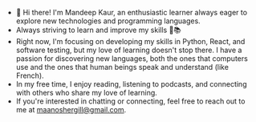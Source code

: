 - 👋 Hi there! I'm Mandeep Kaur, an enthusiastic learner always eager to explore new technologies and programming languages.
- Always striving to learn and improve my skills 🚀📚 
- Right now, I'm focusing on developing my skills in Python, React, and software testing, but my love of learning doesn't stop there. I have a passion for discovering new languages, both the ones that computers use and the ones that human beings speak and understand (like French). 
- In my free time, I enjoy reading, listening to podcasts, and connecting with others who share my love of learning. 
- If you're interested in chatting or connecting, feel free to reach out to me at maanoshergill@gmail.com.

<!---
MandeepKaurS/MandeepKaurS is a ✨ special ✨ repository because its `README.md` (this file) appears on your GitHub profile.
You can click the Preview link to take a look at your changes.
--->
